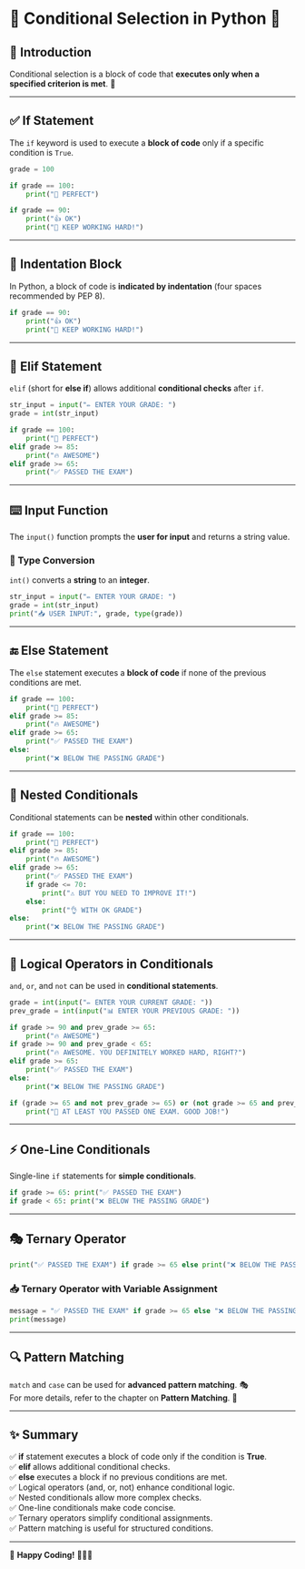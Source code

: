 # 🐍 Conditional Selection in Python 🚀  

## 📌 Introduction  
Conditional selection is a block of code that **executes only when a specified criterion is met**. 🎯

---

## ✅ If Statement  
The `if` keyword is used to execute a **block of code** only if a specific condition is `True`.  

```python
grade = 100

if grade == 100:
    print("🎉 PERFECT")

if grade == 90:
    print("👍 OK")
    print("💪 KEEP WORKING HARD!")
```

---

## 📏 Indentation Block  
In Python, a block of code is **indicated by indentation** (four spaces recommended by PEP 8).  

```python
if grade == 90:
    print("👍 OK")
    print("💪 KEEP WORKING HARD!")
```

---

## 🔀 Elif Statement  
`elif` (short for **else if**) allows additional **conditional checks** after `if`.  

```python
str_input = input("✏️ ENTER YOUR GRADE: ")
grade = int(str_input)

if grade == 100:
    print("🎉 PERFECT")
elif grade >= 85:
    print("🔥 AWESOME")
elif grade >= 65:
    print("✅ PASSED THE EXAM")
```

---

## ⌨️ Input Function  
The `input()` function prompts the **user for input** and returns a string value.  

### 🔄 Type Conversion  
`int()` converts a **string** to an **integer**.  

```python
str_input = input("✏️ ENTER YOUR GRADE: ")
grade = int(str_input)
print("📥 USER INPUT:", grade, type(grade))
```

---

## 🔚 Else Statement  
The `else` statement executes a **block of code** if none of the previous conditions are met.  

```python
if grade == 100:
    print("🎉 PERFECT")
elif grade >= 85:
    print("🔥 AWESOME")
elif grade >= 65:
    print("✅ PASSED THE EXAM")
else:
    print("❌ BELOW THE PASSING GRADE")
```

---

## 🔄 Nested Conditionals  
Conditional statements can be **nested** within other conditionals.  

```python
if grade == 100:
    print("🎉 PERFECT")
elif grade >= 85:
    print("🔥 AWESOME")
elif grade >= 65:
    print("✅ PASSED THE EXAM")
    if grade <= 70:
        print("⚠️ BUT YOU NEED TO IMPROVE IT!")
    else:
        print("👌 WITH OK GRADE")
else:
    print("❌ BELOW THE PASSING GRADE")
```

---

## 🔗 Logical Operators in Conditionals  
`and`, `or`, and `not` can be used in **conditional statements**.  

```python
grade = int(input("✏️ ENTER YOUR CURRENT GRADE: "))
prev_grade = int(input("📊 ENTER YOUR PREVIOUS GRADE: "))

if grade >= 90 and prev_grade >= 65:
    print("🔥 AWESOME")
if grade >= 90 and prev_grade < 65:
    print("🔥 AWESOME. YOU DEFINITELY WORKED HARD, RIGHT?")
elif grade >= 65:
    print("✅ PASSED THE EXAM")
else:
    print("❌ BELOW THE PASSING GRADE")

if (grade >= 65 and not prev_grade >= 65) or (not grade >= 65 and prev_grade >= 65):
    print("👏 AT LEAST YOU PASSED ONE EXAM. GOOD JOB!")
```

---

## ⚡ One-Line Conditionals  
Single-line `if` statements for **simple conditionals**.  

```python
if grade >= 65: print("✅ PASSED THE EXAM")
if grade < 65: print("❌ BELOW THE PASSING GRADE")
```

---

## 🎭 Ternary Operator  
```python
print("✅ PASSED THE EXAM") if grade >= 65 else print("❌ BELOW THE PASSING GRADE")
```

### 📥 Ternary Operator with Variable Assignment  
```python
message = "✅ PASSED THE EXAM" if grade >= 65 else "❌ BELOW THE PASSING GRADE"
print(message)
```

---

## 🔍 Pattern Matching  
`match` and `case` can be used for **advanced pattern matching**. 🎭  
For more details, refer to the chapter on **Pattern Matching**. 📖

---

## ✨ Summary
✅ **if** statement executes a block of code only if the condition is **True**.  
✅ **elif** allows additional conditional checks.  
✅ **else** executes a block if no previous conditions are met.  
✅ Logical operators (and, or, not) enhance conditional logic.  
✅ Nested conditionals allow more complex checks.  
✅ One-line conditionals make code concise.  
✅ Ternary operators simplify conditional assignments.  
✅ Pattern matching is useful for structured conditions.

---

🎉 **Happy Coding!** 🐍🚀💡

